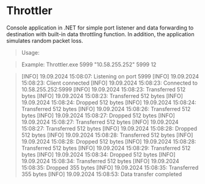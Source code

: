 # Throttler

Console application in .NET for simple port listener and data forwarding to destination with built-in data throttling function.
In addition, the application simulates random packet loss.

> Usage: <listenPort> <destinationHost> <destinationPort> <kbps>

> Example: Throttler.exe 5999 "10.58.255.252" 5999 12

> [INFO] 19.09.2024 15:08:07: Listening on port 5999
> [INFO] 19.09.2024 15:08:23: Client connected
> [INFO] 19.09.2024 15:08:23: Connected to 10.58.255.252:5999
> [INFO] 19.09.2024 15:08:23: Transferred 512 bytes
> [INFO] 19.09.2024 15:08:23: Transferred 512 bytes
> [INFO] 19.09.2024 15:08:24: Dropped 512 bytes
> [INFO] 19.09.2024 15:08:24: Transferred 512 bytes
> [INFO] 19.09.2024 15:08:26: Transferred 512 bytes
> [INFO] 19.09.2024 15:08:27: Dropped 512 bytes
> [INFO] 19.09.2024 15:08:27: Transferred 512 bytes
> [INFO] 19.09.2024 15:08:27: Transferred 512 bytes
> [INFO] 19.09.2024 15:08:28: Dropped 512 bytes
> [INFO] 19.09.2024 15:08:28: Transferred 512 bytes
> [INFO] 19.09.2024 15:08:28: Dropped 512 bytes
> [INFO] 19.09.2024 15:08:28: Transferred 512 bytes
> [INFO] 19.09.2024 15:08:29: Transferred 512 bytes
> [INFO] 19.09.2024 15:08:34: Dropped 512 bytes
> [INFO] 19.09.2024 15:08:34: Transferred 512 bytes
> [INFO] 19.09.2024 15:08:35: Dropped 355 bytes
> [INFO] 19.09.2024 15:08:35: Transferred 355 bytes
> [INFO] 19.09.2024 15:08:53: Data transfer completed